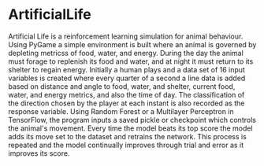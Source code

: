 # ArtificialLife

Artificial Life is a reinforcement learning simulation for animal behaviour. Using PyGame a simple environment is built where an animal is governed by depleting metricss of food, water, and energy. During the day the animal must forage to replenish its food and water, and at night it must return to its shelter to regain energy. Initially a human plays and a data set of 16 input variables is created where every quarter of a second a line data is added based on distance and angle to food, water, and shelter, current food, water, and energy metrics, and also the time of day. The classification of the direction chosen by the player at each instant is also recorded as the response variable. Using Random Forest or a Multilayer Perceptron in TensorFlow, the program inputs a saved pickle or checkpoint which controls the animal's movement. Every time the model beats its top score the model adds its move set to the dataset and retrains the network. This process is repeated and the model continually improves through trial and error as it improves its score.  
